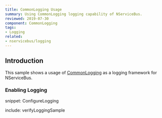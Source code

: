```yaml
---
title: CommonLogging Usage
summary: Using CommonLogging logging capability of NServiceBus.
reviewed: 2019-07-30
component: CommonLogging
tags:
- Logging
related:
- nservicebus/logging
---
```



## Introduction

This sample shows a usage of [CommonLogging](http://netcommon.sourceforge.net/) as a logging framework for NServiceBus.


### Enabling Logging

snippet: ConfigureLogging

include: verifyLoggingSample